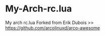 # My-Arch-rc.lua
My arch rc.lua 
Forked from Erik Dubois >> https://github.com/arcolinuxd/arco-awesome
